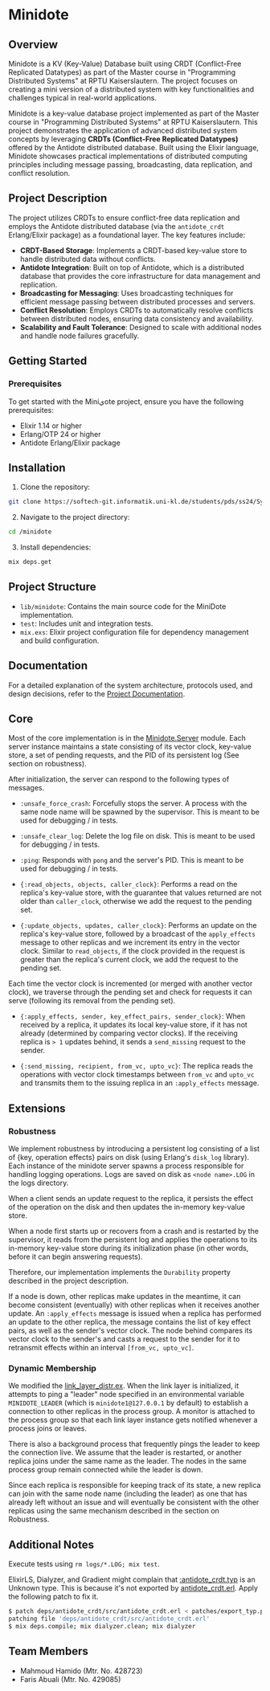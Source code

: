 # Minidote
## Overview
Minidote is a KV (Key-Value) Database built using CRDT (Conflict-Free Replicated Datatypes) as part of the Master course in "Programming Distributed Systems" at RPTU Kaiserslautern. The project focuses on creating a mini version of a distributed system with key functionalities and challenges typical in real-world applications.

Minidote is a key-value database project implemented as part of the Master course in "Programming Distributed Systems" at RPTU Kaiserslautern. This project demonstrates the application of advanced distributed system concepts by leveraging **CRDTs (Conflict-Free Replicated Datatypes)** offered by the Antidote distributed database. Built using the Elixir language, Minidote showcases practical implementations of distributed computing principles including message passing, broadcasting, data replication, and conflict resolution.

## Project Description
The project utilizes CRDTs to ensure conflict-free data replication and employs the Antidote distributed database (via the `antidote_crdt` Erlang/Elixir package) as a foundational layer. The key features include:
- **CRDT-Based Storage**: Implements a CRDT-based key-value store to handle distributed data without conflicts.
- **Antidote Integration**: Built on top of Antidote, which is a distributed database that provides the core infrastructure for data management and replication.
- **Broadcasting for Messaging**: Uses broadcasting techniques for efficient message passing between distributed processes and servers.
- **Conflict Resolution**: Employs CRDTs to automatically resolve conflicts between distributed nodes, ensuring data consistency and availability.
- **Scalability and Fault Tolerance**: Designed to scale with additional nodes and handle node failures gracefully.

## Getting Started
### Prerequisites
To get started with the Miniيote project, ensure you have the following prerequisites:
- Elixir 1.14 or higher
- Erlang/OTP 24 or higher
- Antidote Erlang/Elixir package

## Installation
1. Clone the repository:
```sh
git clone https://softech-git.informatik.uni-kl.de/students/pds/ss24/Syndicate.git
```
2. Navigate to the project directory:
```sh
cd /minidote
```
3. Install dependencies:
```sh
mix deps.get
```

## Project Structure
- `lib/minidote`: Contains the main source code for the MiniDote implementation.
- `test`: Includes unit and integration tests.
- `mix.exs`: Elixir project configuration file for dependency management and build configuration.

## Documentation
For a detailed explanation of the system architecture, protocols used, and design decisions, refer to the [Project Documentation]().

## Core

Most of the core implementation is in the [Minidote.Server](lib/minidote_server.ex) module.
Each server instance maintains a state consisting of its vector clock, key-value store, a set of pending requests, and the PID of its persistent log (See section on robustness).

After initialization, the server can respond to the following types of messages.

- `:unsafe_force_crash`: Forcefully stops the server. A process with the same node name will be spawned by the supervisor. This is meant to be used for debugging / in tests.

- `:unsafe_clear_log`: Delete the log file on disk. This is meant to be used for debugging / in tests.

- `:ping`: Responds with `pong` and the server's PID. This is meant to be used for debugging / in tests.

- `{:read_objects, objects, caller_clock}`: Performs a read on the replica's key-value store, with the guarantee that values returned are not older than `caller_clock`, otherwise we add the request to the pending set.

- `{:update_objects, updates, caller_clock}`: Performs an update on the replica's key-value store, followed by a broadcast of the `apply_effects` message to other replicas and we increment its entry in the vector clock. Similar to `read_objects`, if the clock provided in the request is greater than the replica's current clock, we add the request to the pending set.

Each time the vector clock is incremented (or merged with another vector clock), we traverse through the pending set and check for requests it can serve (following its removal from the pending set).

- `{:apply_effects, sender, key_effect_pairs, sender_clock}`: When received by a replica, it updates its local key-value store, if it has not already (determined by comparing vector clocks). If the receiving replica is `> 1` updates behind, it sends a `send_missing` request to the sender.

- `{:send_missing, recipient, from_vc, upto_vc}`: The replica reads the operations with vector clock timestamps between `from_vc` and `upto_vc` and transmits them to the issuing replica in an `:apply_effects` message.

## Extensions

### Robustness

We implement robustness by introducing a persistent log consisting of a list of {key, operation effects} pairs on disk (using Erlang's `disk_log` library). Each instance of the minidote server spawns a process responsible for handling logging operations. Logs are saved on disk as `<node name>.LOG` in the logs directory.

When a client sends an update request to the replica, it persists the effect of the operation on the disk and then updates the in-memory key-value store.

When a node first starts up or recovers from a crash and is restarted by the supervisor, it reads from the persistent log and applies the operations to its in-memory key-value store during its initialization phase (in other words, before it can begin answering requests).

Therefore, our implementation implements the `Durability` property described in the project description.

If a node is down, other replicas make updates in the meantime, it can become consistent (eventually) with other replicas when it receives another update. An `:apply_effects` message is issued when a replica has performed an update to the other replica, the message contains the list of key effect pairs, as well as the sender's vector clock. The node behind compares its vector clock to the sender's and casts a request to the sender for it to retransmit effects within an interval `[from_vc, upto_vc]`.

### Dynamic Membership

We modified the [link_layer_distr.ex](lib/link_layer/link_layer_distr.ex). When the link layer is initialized, it attempts to ping a "leader" node specified in an environmental variable `MINIDOTE_LEADER` (which is `minidote1@127.0.0.1` by default) to establish a connection to other replicas in the process group. A monitor is attached to the process group so that each link layer instance gets notified whenever a process joins or leaves.

There is also a background process that frequently pings the leader to keep the connection live. We assume that the leader is restarted, or another replica joins under the same name as the leader. The nodes in the same process group remain connected while the leader is down.

Since each replica is responsible for keeping track of its state, a new replica can join with the same node name (including the leader) as one that has already left without an issue and will eventually be consistent with the other replicas using the same mechanism described in the section on Robustness.

## Additional Notes

Execute tests using `rm logs/*.LOG; mix test`.

ElixirLS, Dialyzer, and Gradient might complain that [:antidote_crdt.typ](./lib/minidote.ex#8) is an Unknown type. This is because it's not exported by [antidote_crdt.erl](minidote/deps/antidote_crdt/src/antidote_crdt.erl).
Apply the following patch to fix it.

```sh
$ patch deps/antidote_crdt/src/antidote_crdt.erl < patches/export_typ.patch
patching file 'deps/antidote_crdt/src/antidote_crdt.erl'
$ mix deps.compile; mix dialyzer.clean; mix dialyzer 
```

## Team Members
- Mahmoud Hamido (Mtr. No. 428723)
- Faris Abuali (Mtr. No. 429085)
